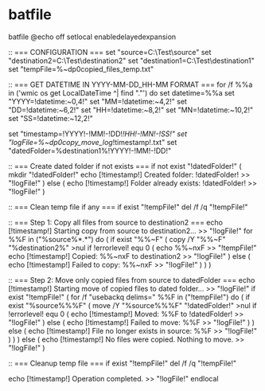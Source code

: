 # batfile
batfile
@echo off
setlocal enabledelayedexpansion

:: === CONFIGURATION ===
set "source=C:\Test\source"
set "destination2=C:\Test\destination2"
set "destination1=C:\Test\destination1"
set "tempFile=%~dp0copied_files_temp.txt"

:: === GET DATETIME IN YYYY-MM-DD_HH-MM FORMAT ===
for /f %%a in ('wmic os get LocalDateTime ^| find "."') do set datetime=%%a
set "YYYY=!datetime:~0,4!"
set "MM=!datetime:~4,2!"
set "DD=!datetime:~6,2!"
set "HH=!datetime:~8,2!"
set "MN=!datetime:~10,2!"
set "SS=!datetime:~12,2!"

set "timestamp=!YYYY!-!MM!-!DD!_!HH!-!MN!-!SS!"
set "logFile=%~dp0copy_move_log_!timestamp!.txt"
set "datedFolder=%destination1%\!YYYY!-!MM!-!DD!"

:: === Create dated folder if not exists ===
if not exist "!datedFolder!" (
    mkdir "!datedFolder!"
    echo [!timestamp!] Created folder: !datedFolder! >> "!logFile!"
) else (
    echo [!timestamp!] Folder already exists: !datedFolder! >> "!logFile!"
)

:: === Clean temp file if any ===
if exist "!tempFile!" del /f /q "!tempFile!"

:: === Step 1: Copy all files from source to destination2 ===
echo [!timestamp!] Starting copy from source to destination2... >> "!logFile!"
for %%F in ("%source%\*.*") do (
    if exist "%%~F" (
        copy /Y "%%~F" "%destination2%\" >nul
        if !errorlevel! equ 0 (
            echo %%~nxF >> "!tempFile!"
            echo [!timestamp!] Copied: %%~nxF to destination2 >> "!logFile!"
        ) else (
            echo [!timestamp!] Failed to copy: %%~nxF >> "!logFile!"
        )
    )
)

:: === Step 2: Move only copied files from source to datedFolder ===
echo [!timestamp!] Starting move of copied files to dated folder... >> "!logFile!"
if exist "!tempFile!" (
    for /f "usebackq delims=" %%F in ("!tempFile!") do (
        if exist "%source%\%%F" (
            move /Y "%source%\%%F" "!datedFolder!\" >nul
            if !errorlevel! equ 0 (
                echo [!timestamp!] Moved: %%F to !datedFolder! >> "!logFile!"
            ) else (
                echo [!timestamp!] Failed to move: %%F >> "!logFile!"
            )
        ) else (
            echo [!timestamp!] File no longer exists in source: %%F >> "!logFile!"
        )
    )
) else (
    echo [!timestamp!] No files were copied. Nothing to move. >> "!logFile!"
)

:: === Cleanup temp file ===
if exist "!tempFile!" del /f /q "!tempFile!"

echo [!timestamp!] Operation completed. >> "!logFile!"
endlocal
